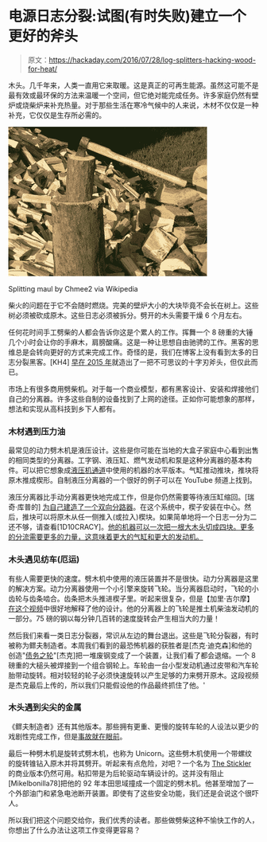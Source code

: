 # 电源日志分裂:试图(有时失败)建立一个更好的斧头

> 原文：<https://hackaday.com/2016/07/28/log-splitters-hacking-wood-for-heat/>

木头。几千年来，人类一直用它来取暖。这是真正的可再生能源。虽然这可能不是最有效或最环保的方法来温暖一个空间，但它绝对能完成任务。许多家庭仍然有壁炉或烧柴炉来补充热量。对于那些生活在寒冷气候中的人来说，木材不仅仅是一种补充，它仅仅是生存所必需的。

![Splitting maul by Chmee2 via Wikipedia](img/c40232ed731885c4a8089eed7a46fb9f.png)

Splitting maul by Chmee2 via Wikipedia

柴火的问题在于它不会随时燃烧。完美的壁炉大小的大块毕竟不会长在树上。这些树必须被砍成原木。这些日志必须被拆分。劈开的木头需要干燥 6 个月左右。

任何花时间手工劈柴的人都会告诉你这是个累人的工作。挥舞一个 8 磅重的大锤几个小时会让你的手麻木，肩膀酸痛。这是一种让思想自由驰骋的工作。黑客的思维总是会转向更好的方式来完成工作。奇怪的是，我们在博客上没有看到太多的日志分裂黑客。[KH4] [早在 2015 年](http://hackaday.com/2015/05/09/new-cross-bladed-axe-not-for-cosplay-or-larping/)就造出了一把不可思议的十字刃斧头，但仅此而已。

市场上有很多商用劈柴机。对于每一个商业模型，都有黑客设计、安装和焊接他们自己的分离器。许多这些自制的设备找到了上网的途径。正如你可能想象的那样，想法和实现从高科技到乡下人都有。

### 木材遇到压力油

最常见的动力劈木机是液压设计。这些是你可能在当地的大盒子家庭中心看到出售的相同类型的分离器。工字钢、液压缸、燃气发动机和泵是这种分离器的基本构件。可以把它想象成[液压机通道](https://www.youtube.com/channel/UCcMDMoNu66_1Hwi5-MeiQgw)中使用的机器的水平版本。气缸推动推块，推块将原木推成楔形。自制液压分离器的一个很好的例子可以在 YouTube 频道上找到。

液压分离器比手动分离器更快地完成工作，但是你仍然需要等待液压缸缩回。[瑞奇·库普的] [为自己建造了一个双向分路器](https://www.youtube.com/watch?v=jNsVKiDq8Xw)。在这个系统中，楔子安装在中心。然后，推块可以将原木从任一侧推入(或拉入)楔块。如果简单地将一个日志一分为二还不够，请查看[1D10CRACY]。[他的机器可以一次把一根大木头切成四块。更多的分流需要更多的力量，这意味着更大的气缸和更大的发动机。](https://www.youtube.com/watch?v=VqTLJDhnF8M)

### 木头遇见纺车(厄运)

有些人需要更快的速度。劈木机中使用的液压装置并不是很快。动力分离器是这里的解决方案。动力分离器使用一个小引擎来旋转飞轮。当分离器启动时，飞轮的小齿轮与齿条啮合。齿条把木头推进楔子里。听起来很复杂，但是【加里·吉尔摩】[在这个视频](https://www.youtube.com/watch?v=a4m7FrnudhE)中很好地解释了他的设计。他的分离器上的飞轮是推土机柴油发动机的一部分。75 磅的钢以每分钟几百转的速度旋转会产生相当大的力量！

然后我们来看一类日志分裂器，常识从左边的舞台退出。这些是飞轮分裂器，有时被称为鳏夫制造者。本周我们看到的最恐怖机器的获胜者是[杰克·迪克森]和他的创造"[债务之轮](https://www.youtube.com/watch?v=92ejWHlPLaE)"[杰克]把一堆废钢变成了一个装置，让我们看了都会退缩。一个 8 磅重的大槌头被焊接到一个组合钢轮上。车轮由一台小型发动机通过皮带和汽车轮胎带动旋转。相对较轻的轮子必须快速旋转以产生足够的力来劈开原木。这段视频是杰克最后上传的，所以我们只能假设他的作品最终抓住了他。'

### 木头遇到尖尖的金属

《鳏夫制造者》还有其他版本。那些拥有更重、更慢的旋转车轮的人设法以更少的戏剧性完成工作，但是[事故就在眼前](https://www.youtube.com/watch?v=qMsObwqD788)。

最后一种劈木机是旋转式劈木机，也称为 Unicorn。这些劈木机使用一个带螺纹的旋转锥钻入原木并将其劈开。听起来有点危险，对吧？一个名为 [The Stickler](http://www.thestickler.com/) 的商业版本仍然可用。粘扣带是为后轮驱动车辆设计的。这并没有阻止[Mikelbonilla78]把他的 92 年本田思域撞成一个固定的劈木机。他甚至增加了一个外部油门和紧急电池断开装置。即使有了这些安全功能，我们还是会说这个很吓人。

所以我们把这个问题交给你，我们优秀的读者。那些做劈柴这种不愉快工作的人，你想出了什么办法让这项工作变得更容易？